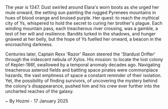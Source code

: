 
The year is 1347.  Dust swirled around Elara's worn boots as she urged her mule onward, the setting sun painting the rugged Pyrenees mountains in hues of blood orange and bruised purple.  Her quest: to reach the mythical city of Ys, whispered to hold the secret to curing her brother's plague.  Each winding mountain pass, each treacherous river crossing, was a gamble, a test of her will and resilience. Bandits lurked in the shadows, and hunger gnawed at her belly, but the hope of Ys fuelled her onward, a beacon in the encroaching darkness.

Centuries later, Captain Rexx 'Razor' Raxon steered the 'Stardust Drifter' through the iridescent nebula of Xylos.  His mission: to locate the lost colony of Kepler-186f, swallowed by a temporal anomaly decades ago. Navigating treacherous asteroid fields and battling space pirates were commonplace hazards, the vast emptiness of space a constant reminder of their isolation.  Yet, the possibility of finding survivors, of uncovering the mystery behind the colony's disappearance, pushed him and his crew ever further into the uncharted reaches of the galaxy.

~ By Hozmi - 17 January 2025
